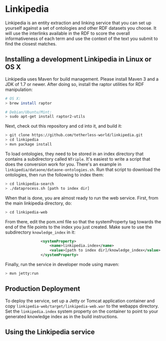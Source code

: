 # Linkipedia

Linkipedia is an entity extraction and linking service that you can set up yourself against a set of ontologies and other RDF datasets you choose.
It will use the interlinks available in the RDF to score the overall informativeness of each term and use the context of the text you submit to find the closest matches.

## Installing a development Linkipedia in Linux or OS X

Linkipedia uses Maven for build management. Please install Maven 3 and a JDK of 1.7 or newer.
After doing so, install the raptor utilities for RDF manipulation:

```bash
# OS X:
> brew install raptor

# Debian/Ubuntu/Mint:
> sudo apt-get install raptor2-utils
```

Next, check out this repository and cd into it, and build it:

```bash
> git clone https://github.com/tetherless-world/linkipedia.git
> cd linkipedia
> mvn package install
```

To load ontologies, they need to be stored in an index directory that contains a subdirectory called `NTriple`.
It's easiest to write a script that does the conversion work for you.
There's an example in `linkipedia/dataone/dataone-ontologies.sh`.
Run that script to download the ontologies, then run the following to index them:

```bash
> cd linkipedia-search
> ./dataprocess.sh [path to index dir]
```

When that is done, you are almost ready to run the web service. First, from the main linkipedia directory, do:

```bash
> cd linkipedia-web
```

From there, edit the pom.xml file so that the systemProperty tag towards the end of the file points to the index you just created.
Make sure to use the subdirectory `knowledge_index` in it:

```xml
                <systemProperty>
                    <name>linkipedia.index</name>
                    <value>[path to index dir]/knowledge_index</value>
                </systemProperty>
```

Finally, run the service in developer mode using maven:

```bash
> mvn jetty:run
```

## Production Deployment

To deploy the service, set up a Jetty or Tomcat application container and copy `linkipedia-web/target/linkipedia-web.war` to the webapps directory.
Set the `linkipedia.index` system property on the container to point to your generated knowledge index as in the build instructions.

## Using the Linkipedia service
